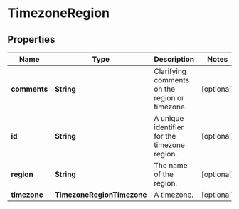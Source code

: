 
# TimezoneRegion

## Properties
Name | Type | Description | Notes
------------ | ------------- | ------------- | -------------
**comments** | **String** | Clarifying comments on the region or timezone. |  [optional]
**id** | **String** | A unique identifier for the timezone region. |  [optional]
**region** | **String** | The name of the region. |  [optional]
**timezone** | [**TimezoneRegionTimezone**](TimezoneRegionTimezone.md) | A timezone. |  [optional]



